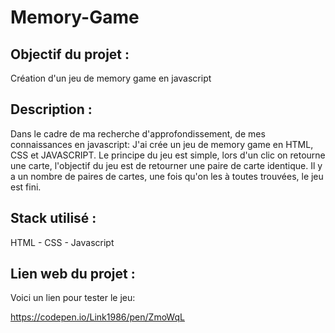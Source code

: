 # Memory-Game

## __Objectif du projet :__ 
Création d'un jeu de memory game en javascript

## __Description :__

Dans le cadre de ma recherche d'approfondissement, de mes connaissances en javascript:
J'ai crée un jeu de memory game en HTML, CSS et JAVASCRIPT.
Le principe du jeu est simple, lors d'un clic on retourne une carte, l'objectif du jeu est de retourner une paire de carte identique.
Il y a un nombre de paires de cartes, une fois qu'on les à toutes trouvées, le jeu est fini.

## __Stack utilisé :__

HTML - CSS - Javascript

## __Lien web du projet :__

Voici un lien pour tester le jeu:

https://codepen.io/Link1986/pen/ZmoWqL
